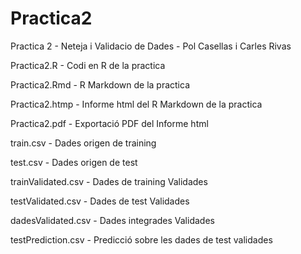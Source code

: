 # Practica2
Practica 2 - Neteja i Validacio de Dades - Pol Casellas i Carles Rivas


Practica2.R         - Codi en R de la practica

Practica2.Rmd       - R Markdown de la practica

Practica2.htmp      - Informe html del R Markdown de la practica

Practica2.pdf       - Exportació PDF del Informe html

train.csv           - Dades origen de training

test.csv            - Dades origen de test 

trainValidated.csv  - Dades de training Validades

testValidated.csv   - Dades de test Validades 

dadesValidated.csv  - Dades integrades Validades 

testPrediction.csv  - Predicció sobre les dades de test validades 
